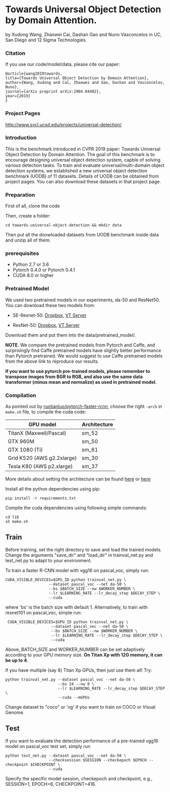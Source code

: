 # Towards Universal Object Detection by Domain Attention.

by Xudong Wang, Zhaowei Cai, Dashan Gao and Nuno Vasconcelos in UC, San Diego and 12 Sigma Technologies.

### Citation

If you use our code/model/data, please cite our paper:

    @article{wang2019towards,
    title={Towards Universal Object Detection by Domain Attention},
    author={Wang, Xudong and Cai, Zhaowei and Gao, Dashan and Vasconcelos, Nuno},
    journal={arXiv preprint arXiv:1904.04402},
    year={2019}
    }

### Project Pages
http://www.svcl.ucsd.edu/projects/universal-detection/

### Introduction
This is the benchmark introduced in CVPR 2019 paper: Towards Universal Object Detection by Domain Attention. The goal of this benchmark is to encourage designing universal object detection system, capble of solving various detection tasks. To train and evaluate universal/multi-domain object detection systems, we established a new universal object detection benchmark (UODB) of 11 datasets. Details of UODB can be obtained from project pages. You can also download these datasets in that project page.

### Preparation


First of all, clone the code

Then, create a folder:
```
cd towards-universal-object-detection && mkdir data
```

Then put all the donwloaded datasets from UODB benchmark inside data and unzip all of them.

### prerequisites

* Python 2.7 or 3.6
* Pytorch 0.4.0 or Pytorch 0.4.1
* CUDA 8.0 or higher

### Pretrained Model

We used two pretrained models in our experiments, da-50 and ResNet50. You can download these two models from:

* SE-Resnet-50: [Dropbox](https://www.dropbox.com/s/s3brpk0bdq60nyb/vgg16_caffe.pth?dl=0), [VT Server](https://filebox.ece.vt.edu/~jw2yang/faster-rcnn/pretrained-base-models/vgg16_caffe.pth)

* ResNet-50: [Dropbox](https://www.dropbox.com/s/iev3tkbz5wyyuz9/resnet101_caffe.pth?dl=0), [VT Server](https://filebox.ece.vt.edu/~jw2yang/faster-rcnn/pretrained-base-models/resnet101_caffe.pth)

Download them and put them into the data/pretrained_model/.

**NOTE**. We compare the pretrained models from Pytorch and Caffe, and surprisingly find Caffe pretrained models have slightly better performance than Pytorch pretrained. We would suggest to use Caffe pretrained models from the above link to reproduce our results.

**If you want to use pytorch pre-trained models, please remember to transpose images from BGR to RGB, and also use the same data transformer (minus mean and normalize) as used in pretrained model.**

### Compilation

As pointed out by [ruotianluo/pytorch-faster-rcnn](https://github.com/ruotianluo/pytorch-faster-rcnn), choose the right `-arch` in `make.sh` file, to compile the cuda code:

  | GPU model  | Architecture |
  | ------------- | ------------- |
  | TitanX (Maxwell/Pascal) | sm_52 |
  | GTX 960M | sm_50 |
  | GTX 1080 (Ti) | sm_61 |
  | Grid K520 (AWS g2.2xlarge) | sm_30 |
  | Tesla K80 (AWS p2.xlarge) | sm_37 |

More details about setting the architecture can be found [here](https://developer.nvidia.com/cuda-gpus) or [here](http://arnon.dk/matching-sm-architectures-arch-and-gencode-for-various-nvidia-cards/)

Install all the python dependencies using pip:
```
pip install -r requirements.txt
```

Compile the cuda dependencies using following simple commands:

```
cd lib
sh make.sh
```
## Train

Before training, set the right directory to save and load the trained models. Change the arguments "save_dir" and "load_dir" in trainval_net.py and test_net.py to adapt to your environment.

To train a faster R-CNN model with vgg16 on pascal_voc, simply run:
```
CUDA_VISIBLE_DEVICES=$GPU_ID python trainval_net.py \
                   --dataset pascal_voc --net da-50 \
                   --bs $BATCH_SIZE --nw $WORKER_NUMBER \
                   --lr $LEARNING_RATE --lr_decay_step $DECAY_STEP \
                   --cuda
```
where 'bs' is the batch size with default 1. Alternatively, to train with resnet101 on pascal_voc, simple run:
```
 CUDA_VISIBLE_DEVICES=$GPU_ID python trainval_net.py \
                    --dataset pascal_voc --net da-50 \
                    --bs $BATCH_SIZE --nw $WORKER_NUMBER \
                    --lr $LEARNING_RATE --lr_decay_step $DECAY_STEP \
                    --cuda
```
Above, BATCH_SIZE and WORKER_NUMBER can be set adaptively according to your GPU memory size. **On Titan Xp with 12G memory, it can be up to 4**.

If you have multiple (say 8) Titan Xp GPUs, then just use them all! Try:
```
python trainval_net.py --dataset pascal_voc --net da-50 \
                       --bs 24 --nw 8 \
                       --lr $LEARNING_RATE --lr_decay_step $DECAY_STEP \
                       --cuda --mGPUs

```

Change dataset to "coco" or 'vg' if you want to train on COCO or Visual Genome.

## Test

If you want to evaluate the detection performance of a pre-trained vgg16 model on pascal_voc test set, simply run
```
python test_net.py --dataset pascal_voc --net da-50 \
                   --checksession $SESSION --checkepoch $EPOCH --checkpoint $CHECKPOINT \
                   --cuda
```
Specify the specific model session, checkepoch and checkpoint, e.g., SESSION=1, EPOCH=6, CHECKPOINT=416.
